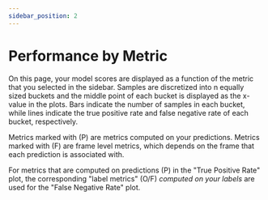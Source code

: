 ```yaml
---
sidebar_position: 2
---
```


# Performance by Metric

On this page, your model scores are displayed as a function of the metric that you selected in the sidebar. 
Samples are discretized into n equally sized buckets and the middle point of each bucket is displayed as the x-value in the plots. 
Bars indicate the number of samples in each bucket, while lines indicate the true positive rate and false negative rate of each bucket, respectively.

Metrics marked with (P) are metrics computed on your predictions.
Metrics marked with (F) are frame level metrics, which depends on the frame that each prediction is associated with. 

For metrics that are computed on predictions (P) in the "True Positive Rate" plot, the corresponding "label metrics" (O/F) _computed on your labels_ are used for the "False Negative Rate" plot.
